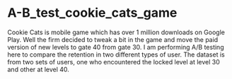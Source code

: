 # A-B_test_cookie_cats_game
Cookie Cats is mobile game which has over 1 million downloads on Google Play. Well the firm decided to tweak a bit in the game and move the paid version of new levels to gate 40 from gate 30. I am performing A/B testing here to compare the retention in two different types of user. The dataset is from two sets of users, one who encountered the locked level at level 30 and other at level 40. 
